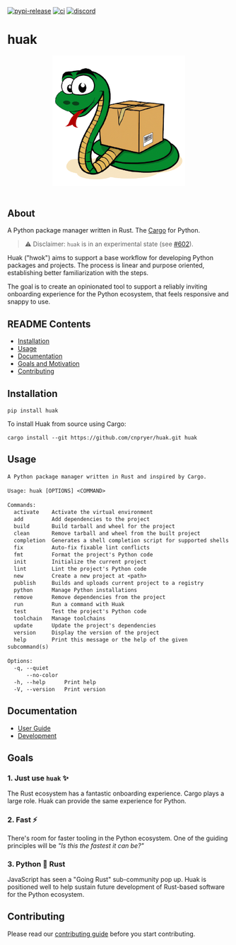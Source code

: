 
[![pypi-release](https://img.shields.io/pypi/v/huak.svg)](https://pypi.org/project/huak/)
[![ci](https://github.com/cnpryer/huak/actions/workflows/ci.yaml/badge.svg)](https://github.com/cnpryer/huak/actions/workflows/ci.yaml)
[![discord](https://img.shields.io/discord/1022879330470199347?color=7289DA&logo=discord)](https://discord.gg/St3menxFZT)

# huak

<div align="center">

<img src="https://raw.githubusercontent.com/cnpryer/huak/master/docs/assets/img/logo.png" alt="Huak logo" width="300" role="img"/>

</div>

<br>

## About

A Python package manager written in Rust. The [Cargo](https://github.com/rust-lang/cargo) for Python.

> ⚠️ Disclaimer: `huak` is in an experimental state (see [#602](https://github.com/cnpryer/huak/issues/602)).

Huak ("hwok") aims to support a base workflow for developing Python packages and projects. The process is linear and purpose oriented, establishing better familiarization with the steps.

The goal is to create an opinionated tool to support a reliably inviting onboarding experience for the Python ecosystem, that feels responsive and snappy to use.

## README Contents

- [Installation](#installation)
- [Usage](#usage)
- [Documentation](#documentation)
- [Goals and Motivation](#goals)
- [Contributing](#contributing)

## Installation

```
pip install huak
```

To install Huak from source using Cargo:

```
cargo install --git https://github.com/cnpryer/huak.git huak
```

## Usage

```console
A Python package manager written in Rust and inspired by Cargo.

Usage: huak [OPTIONS] <COMMAND>

Commands:
  activate    Activate the virtual environment
  add         Add dependencies to the project
  build       Build tarball and wheel for the project
  clean       Remove tarball and wheel from the built project
  completion  Generates a shell completion script for supported shells
  fix         Auto-fix fixable lint conflicts
  fmt         Format the project's Python code
  init        Initialize the current project
  lint        Lint the project's Python code
  new         Create a new project at <path>
  publish     Builds and uploads current project to a registry
  python      Manage Python installations
  remove      Remove dependencies from the project
  run         Run a command with Huak
  test        Test the project's Python code
  toolchain   Manage toolchains
  update      Update the project's dependencies
  version     Display the version of the project
  help        Print this message or the help of the given subcommand(s)

Options:
  -q, --quiet     
      --no-color  
  -h, --help      Print help
  -V, --version   Print version
```

## Documentation

- [User Guide](https://cnpryer.github.io/huak/user_guide/)
- [Development](/docs/development.md)

## Goals

### 1. Just use `huak` ✨

The Rust ecosystem has a fantastic onboarding experience. Cargo plays a large role. Huak can provide the same experience for Python.

### 2. Fast ⚡️

There's room for faster tooling in the Python ecosystem. One of the guiding principles will be *"Is this the fastest it can be?"*

### 3. Python 🤝 Rust

JavaScript has seen a "Going Rust" sub-community pop up. Huak is positioned well to help sustain future development of Rust-based software for the Python ecosystem.

## Contributing

Please read our [contributing guide](/docs/CONTRIBUTING.md) before you start contributing.
